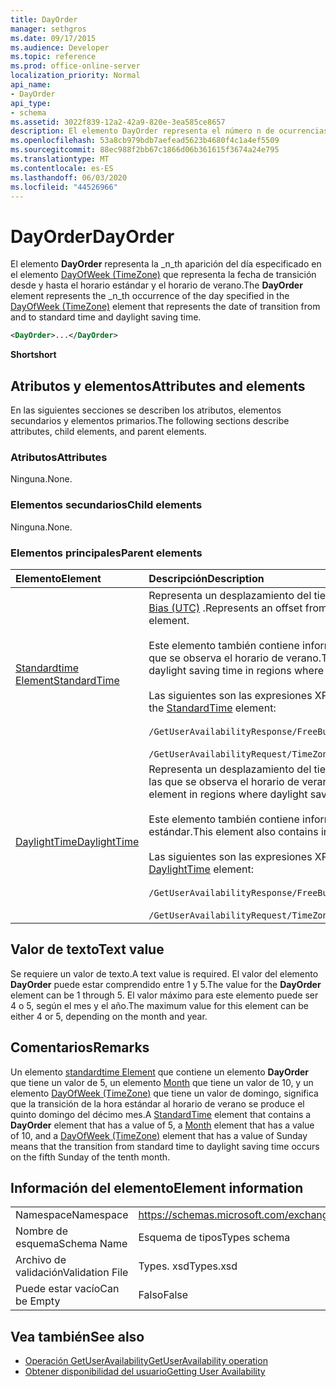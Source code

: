 ```yaml
---
title: DayOrder
manager: sethgros
ms.date: 09/17/2015
ms.audience: Developer
ms.topic: reference
ms.prod: office-online-server
localization_priority: Normal
api_name:
- DayOrder
api_type:
- schema
ms.assetid: 3022f839-12a2-42a9-820e-3ea585ce8657
description: El elemento DayOrder representa el número n de ocurrencias del día especificado en el elemento DayOfWeek (TimeZone) que representa la fecha de transición desde y hasta el horario estándar y el horario de verano.
ms.openlocfilehash: 53a8cb979bdb7aefead5623b4680f4c1a4ef5509
ms.sourcegitcommit: 88ec988f2bb67c1866d06b361615f3674a24e795
ms.translationtype: MT
ms.contentlocale: es-ES
ms.lasthandoff: 06/03/2020
ms.locfileid: "44526966"
---
```

# <a name="dayorder"></a><span data-ttu-id="53097-103">DayOrder</span><span class="sxs-lookup"><span data-stu-id="53097-103">DayOrder</span></span>

<span data-ttu-id="53097-104">El elemento **DayOrder** representa la _n_th aparición del día especificado en el elemento [DayOfWeek (TimeZone)](dayofweek-timezone.md) que representa la fecha de transición desde y hasta el horario estándar y el horario de verano.</span><span class="sxs-lookup"><span data-stu-id="53097-104">The **DayOrder** element represents the  _n_th occurrence of the day specified in the [DayOfWeek (TimeZone)](dayofweek-timezone.md) element that represents the date of transition from and to standard time and daylight saving time.</span></span> 
  
```xml
<DayOrder>...</DayOrder>
```

<span data-ttu-id="53097-105">**Short**</span><span class="sxs-lookup"><span data-stu-id="53097-105">**short**</span></span>

## <a name="attributes-and-elements"></a><span data-ttu-id="53097-106">Atributos y elementos</span><span class="sxs-lookup"><span data-stu-id="53097-106">Attributes and elements</span></span>

<span data-ttu-id="53097-107">En las siguientes secciones se describen los atributos, elementos secundarios y elementos primarios.</span><span class="sxs-lookup"><span data-stu-id="53097-107">The following sections describe attributes, child elements, and parent elements.</span></span>
  
### <a name="attributes"></a><span data-ttu-id="53097-108">Atributos</span><span class="sxs-lookup"><span data-stu-id="53097-108">Attributes</span></span>

<span data-ttu-id="53097-109">Ninguna.</span><span class="sxs-lookup"><span data-stu-id="53097-109">None.</span></span>
  
### <a name="child-elements"></a><span data-ttu-id="53097-110">Elementos secundarios</span><span class="sxs-lookup"><span data-stu-id="53097-110">Child elements</span></span>

<span data-ttu-id="53097-111">Ninguna.</span><span class="sxs-lookup"><span data-stu-id="53097-111">None.</span></span>
  
### <a name="parent-elements"></a><span data-ttu-id="53097-112">Elementos principales</span><span class="sxs-lookup"><span data-stu-id="53097-112">Parent elements</span></span>

|<span data-ttu-id="53097-113">**Elemento**</span><span class="sxs-lookup"><span data-stu-id="53097-113">**Element**</span></span>|<span data-ttu-id="53097-114">**Descripción**</span><span class="sxs-lookup"><span data-stu-id="53097-114">**Description**</span></span>|
|:-----|:-----|
|[<span data-ttu-id="53097-115">Standardtime Element</span><span class="sxs-lookup"><span data-stu-id="53097-115">StandardTime</span></span>](standardtime.md) <br/> | <span data-ttu-id="53097-116">Representa un desplazamiento del tiempo con respecto a la hora universal coordinada (UTC) representada por el elemento [Bias (UTC)](bias-utc.md) .</span><span class="sxs-lookup"><span data-stu-id="53097-116">Represents an offset from the time relative to Coordinated Universal Time (UTC) represented by the [Bias (UTC)](bias-utc.md) element.</span></span><br/><br/><span data-ttu-id="53097-117">Este elemento también contiene información sobre la transición a la hora estándar del horario de verano en regiones en las que se observa el horario de verano.</span><span class="sxs-lookup"><span data-stu-id="53097-117">This element also contains information about the transition to standard time from daylight saving time in regions where daylight saving time is observed.</span></span><br/><br/><span data-ttu-id="53097-118">Las siguientes son las expresiones XPath para el elemento [standardtime Element](standardtime.md) :</span><span class="sxs-lookup"><span data-stu-id="53097-118">The following are the XPath expressions to the [StandardTime](standardtime.md) element:</span></span><br/><br/>`/GetUserAvailabilityResponse/FreeBusyResponseArray/FreeBusyResponse/FreeBusyView/WorkingHours/TimeZone/StandardTime`<br/><br/>`/GetUserAvailabilityRequest/TimeZone/StandardTime` <br/> |
|[<span data-ttu-id="53097-119">DaylightTime</span><span class="sxs-lookup"><span data-stu-id="53097-119">DaylightTime</span></span>](daylighttime.md) <br/> | <span data-ttu-id="53097-120">Representa un desplazamiento del tiempo relativo a la hora UTC representado por el elemento [Bias (UTC)](bias-utc.md) en las regiones en las que se observa el horario de verano.</span><span class="sxs-lookup"><span data-stu-id="53097-120">Represents an offset from the time relative to UTC represented by the [Bias (UTC)](bias-utc.md) element in regions where daylight saving time is observed.</span></span><br/><br/><span data-ttu-id="53097-121">Este elemento también contiene información sobre cuándo se produce la transición al horario de verano desde la hora estándar.</span><span class="sxs-lookup"><span data-stu-id="53097-121">This element also contains information about when the transition to daylight saving time from standard time occurs.</span></span><br/><br/><span data-ttu-id="53097-122">Las siguientes son las expresiones XPath para el elemento [DaylightTime](daylighttime.md) :</span><span class="sxs-lookup"><span data-stu-id="53097-122">The following are the XPath expressions to the [DaylightTime](daylighttime.md) element:</span></span><br/><br/>`/GetUserAvailabilityResponse/FreeBusyResponseArray/FreeBusyResponse/FreeBusyView/WorkingHours/TimeZone/DaylightTime`<br/><br/>`/GetUserAvailabilityRequest/TimeZone/DaylightTime` <br/> |
   
## <a name="text-value"></a><span data-ttu-id="53097-123">Valor de texto</span><span class="sxs-lookup"><span data-stu-id="53097-123">Text value</span></span>

<span data-ttu-id="53097-124">Se requiere un valor de texto.</span><span class="sxs-lookup"><span data-stu-id="53097-124">A text value is required.</span></span> <span data-ttu-id="53097-125">El valor del elemento **DayOrder** puede estar comprendido entre 1 y 5.</span><span class="sxs-lookup"><span data-stu-id="53097-125">The value for the **DayOrder** element can be 1 through 5.</span></span> <span data-ttu-id="53097-126">El valor máximo para este elemento puede ser 4 o 5, según el mes y el año.</span><span class="sxs-lookup"><span data-stu-id="53097-126">The maximum value for this element can be either 4 or 5, depending on the month and year.</span></span> 
  
## <a name="remarks"></a><span data-ttu-id="53097-127">Comentarios</span><span class="sxs-lookup"><span data-stu-id="53097-127">Remarks</span></span>

<span data-ttu-id="53097-128">Un elemento [standardtime Element](standardtime.md) que contiene un elemento **DayOrder** que tiene un valor de 5, un elemento [Month](month.md) que tiene un valor de 10, y un elemento [DayOfWeek (TimeZone)](dayofweek-timezone.md) que tiene un valor de domingo, significa que la transición de la hora estándar al horario de verano se produce el quinto domingo del décimo mes.</span><span class="sxs-lookup"><span data-stu-id="53097-128">A [StandardTime](standardtime.md) element that contains a **DayOrder** element that has a value of 5, a [Month](month.md) element that has a value of 10, and a [DayOfWeek (TimeZone)](dayofweek-timezone.md) element that has a value of Sunday means that the transition from standard time to daylight saving time occurs on the fifth Sunday of the tenth month.</span></span> 
  
## <a name="element-information"></a><span data-ttu-id="53097-129">Información del elemento</span><span class="sxs-lookup"><span data-stu-id="53097-129">Element information</span></span>

|||
|:-----|:-----|
|<span data-ttu-id="53097-130">Namespace</span><span class="sxs-lookup"><span data-stu-id="53097-130">Namespace</span></span>  <br/> |https://schemas.microsoft.com/exchange/services/2006/types  <br/> |
|<span data-ttu-id="53097-131">Nombre de esquema</span><span class="sxs-lookup"><span data-stu-id="53097-131">Schema Name</span></span>  <br/> |<span data-ttu-id="53097-132">Esquema de tipos</span><span class="sxs-lookup"><span data-stu-id="53097-132">Types schema</span></span>  <br/> |
|<span data-ttu-id="53097-133">Archivo de validación</span><span class="sxs-lookup"><span data-stu-id="53097-133">Validation File</span></span>  <br/> |<span data-ttu-id="53097-134">Types. xsd</span><span class="sxs-lookup"><span data-stu-id="53097-134">Types.xsd</span></span>  <br/> |
|<span data-ttu-id="53097-135">Puede estar vacío</span><span class="sxs-lookup"><span data-stu-id="53097-135">Can be Empty</span></span>  <br/> |<span data-ttu-id="53097-136">Falso</span><span class="sxs-lookup"><span data-stu-id="53097-136">False</span></span>  <br/> |
   
## <a name="see-also"></a><span data-ttu-id="53097-137">Vea también</span><span class="sxs-lookup"><span data-stu-id="53097-137">See also</span></span>

- [<span data-ttu-id="53097-138">Operación GetUserAvailability</span><span class="sxs-lookup"><span data-stu-id="53097-138">GetUserAvailability operation</span></span>](getuseravailability-operation.md)
- [<span data-ttu-id="53097-139">Obtener disponibilidad del usuario</span><span class="sxs-lookup"><span data-stu-id="53097-139">Getting User Availability</span></span>](https://msdn.microsoft.com/library/d4133fcb-9b0f-4e6b-aadf-a389da83516a%28Office.15%29.aspx)

